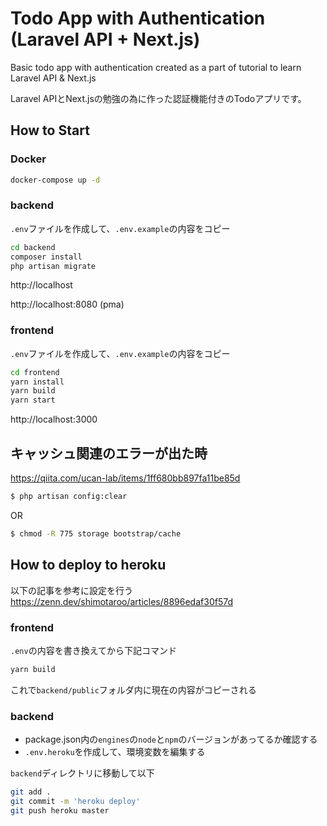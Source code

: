 # Todo App with Authentication (Laravel API + Next.js)

Basic todo app with authentication created as a part of tutorial to learn Laravel API & Next.js

Laravel APIとNext.jsの勉強の為に作った認証機能付きのTodoアプリです。

## How to Start

### Docker

```zsh
docker-compose up -d
```

### backend

`.env`ファイルを作成して、`.env.example`の内容をコピー

```zsh
cd backend
composer install
php artisan migrate
```

http://localhost

http://localhost:8080 (pma)

### frontend

`.env`ファイルを作成して、`.env.example`の内容をコピー

```zsh
cd frontend
yarn install
yarn build
yarn start
```

http://localhost:3000

## キャッシュ関連のエラーが出た時

https://qiita.com/ucan-lab/items/1ff680bb897fa11be85d

```bash
$ php artisan config:clear
```

OR

```bash
$ chmod -R 775 storage bootstrap/cache
```

## How to deploy to heroku

以下の記事を参考に設定を行う
https://zenn.dev/shimotaroo/articles/8896edaf30f57d

### frontend

`.env`の内容を書き換えてから下記コマンド

```zsh
yarn build
```

これで`backend/public`フォルダ内に現在の内容がコピーされる

### backend

- package.json内の`engines`の`node`と`npm`のバージョンがあってるか確認する
- `.env.heroku`を作成して、環境変数を編集する

`backend`ディレクトリに移動して以下

```zsh
git add .
git commit -m 'heroku deploy'
git push heroku master
```
